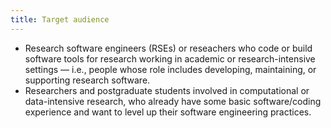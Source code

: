 ```yaml
---
title: Target audience
---
```


* Research software engineers (RSEs) or reseachers who code or build software tools for research working in academic or research-intensive settings — i.e., people whose role includes developing, maintaining, or supporting research software.
* Researchers and postgraduate students involved in computational or data-intensive research, who already have some basic software/coding experience and want to level up their software engineering practices.
